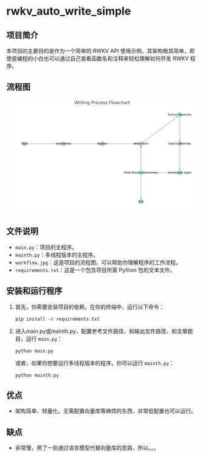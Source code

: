 
# rwkv_auto_write_simple

## 项目简介

本项目的主要目的是作为一个简单的 RWKV API 使用示例。其架构极其简单，即使是编程的小白也可以通过自己查看函数名和注释来轻松理解如何开发 RWKV 程序。

## 流程图
![流程图示例](./workflow.jpg)


## 文件说明

- `main.py`：项目的主程序。
- `mainth.py`：多线程版本的主程序。
- `workflow.jpg`：这是项目的流程图，可以帮助你理解程序的工作流程。
- `requirements.txt`：这是一个包含项目所需 Python 包的文本文件。

## 安装和运行程序

1. 首先，你需要安装项目的依赖。在你的终端中，运行以下命令：

   ```
   pip install -r requirements.txt
   ```

2. 进入main.py或mainth.py，配置参考文件路径、和输出文件路径、和文章题目，运行 `main.py`：

   ```
   python main.py
   ```

   或者，如果你想要运行多线程版本的程序，你可以运行 `mainth.py`：

   ```
   python mainth.py
   ```

## 优点

- 架构简单、轻量化，无需配置向量库等麻烦的东西，非常低配置也可以运行。

## 缺点

- 非常慢，用了一些通过语言模型代替向量库的思路，所以。。。

